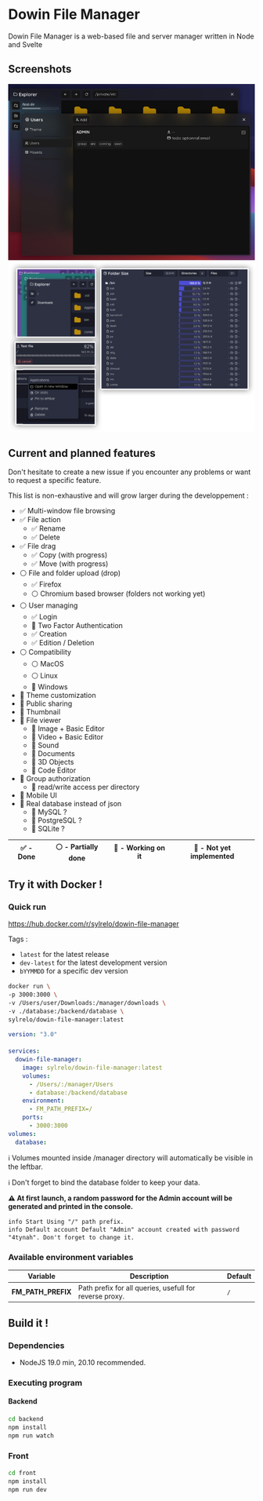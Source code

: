 # Dowin File Manager

Dowin File Manager is a web-based file and server manager written in Node and Svelte

## Screenshots

![screenshot](_git-resources/screen.png)
![screenshot](_git-resources/screen-2.png)

## Current and planned features

Don't hesitate to create a new issue if you encounter any problems or want to request a specific feature.

This list is non-exhaustive and will grow larger during the developpement :

- ✅ Multi-window file browsing
- ✅ File action
  - ✅ Rename
  - ✅ Delete
- ✅ File drag
  - ✅ Copy (with progress)
  - ✅ Move (with progress)
- ⚪ File and folder upload (drop)
  - ✅ Firefox
  - ⚪ Chromium based browser (folders not working yet)
- ⚪ User managing
  - ✅ Login
  - 🔴 Two Factor Authentication
  - ✅ Creation
  - ✅ Edition / Deletion
- ⚪ Compatibility
  - ⚪ MacOS
  - ⚪ Linux
  - 🔴 Windows
- 🔴 Theme customization
- 🔴 Public sharing
- 🔴 Thumbnail
- 🔴 File viewer
  - 🔴 Image + Basic Editor
  - 🔴 Video + Basic Editor
  - 🔴 Sound
  - 🔴 Documents
  - 🔴 3D Objects
  - 🔴 Code Editor
- 🔴 Group authorization
  - 🔴 read/write access per directory
- 🔴 Mobile UI
- 🔴 Real database instead of json
  - 🔴 MySQL ?
  - 🔴 PostgreSQL ?
  - 🔴 SQLite ?

| ✅ - Done | ⚪ - Partially done | 🔵 - Working on it | 🔴 - Not yet implemented |
| --------- | ------------------- | ------------------ | ------------------------ |

## Try it with Docker !

### Quick run

https://hub.docker.com/r/sylrelo/dowin-file-manager

Tags :

- `latest` for the latest release
- `dev-latest` for the latest development version
- `bYYMMDD` for a specific dev version

```bash
docker run \
-p 3000:3000 \
-v /Users/user/Downloads:/manager/downloads \
-v ./database:/backend/database \
sylrelo/dowin-file-manager:latest
```

```yml
version: "3.0"

services:
  dowin-file-manager:
    image: sylrelo/dowin-file-manager:latest
    volumes:
      - /Users/:/manager/Users
      - database:/backend/database
    environment:
      - FM_PATH_PREFIX=/
    ports:
      - 3000:3000
volumes:
  database:
```

ℹ️ Volumes mounted inside /manager directory will automatically be visible in the leftbar.

ℹ️ Don't forget to bind the database folder to keep your data.

**⚠️ At first launch, a random password for the Admin account will be generated and printed in the console.**

```
info Start Using "/" path prefix.
info Default account Default "Admin" account created with password "4tynah". Don't forget to change it.
```

### Available environment variables

| Variable           | Description                                             | Default |
| ------------------ | ------------------------------------------------------- | ------- |
| **FM_PATH_PREFIX** | Path prefix for all queries, usefull for reverse proxy. | `/`     |

## Build it !

### Dependencies

- NodeJS 19.0 min, 20.10 recommended.

### Executing program

#### Backend

```sh
cd backend
npm install
npm run watch
```

### Front

```sh
cd front
npm install
npm run dev
```
